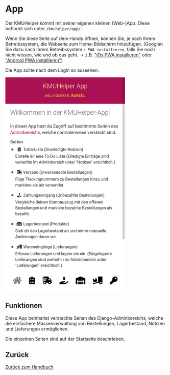 # App

Der KMUHelper kommt mit seiner eigenen kleinen (Web-)App.
Diese befindet sich unter `/kmuhelper/app/`.

Wenn Sie diese Seite auf dem Handy öffnen, können Sie, je nach Ihrem Betreibssystem, die Webseite zum Home-Bildschirm hinzufügen. (Googlen Sie dazu nach Ihrem Betreibssystem + `PWA installieren`, falls Sie noch nicht wissen, wie und ob das geht. -> z.B. ["iOs PWA installieren"](https://www.google.com/search?q=iOs+PWA+installieren) oder ["Android PWA installieren"](https://www.google.com/search?q=Android+PWA+installieren))

Die App sollte nach dem Login so aussehen:

<img src="../assets/images/screenshots/app_home.png" alt="KMUHelper App - Home" style="max-width: min(375px, 90vw);">

## Funktionen

Diese App beinhaltet versteckte Seiten des Django-Adminbereichs, welche die einfachere Massenverwaltung von Bestellungen, Lagerbestand, Notizen und Lieferungen ermöglichen.

Die einzelnen Seiten sind auf der Startseite beschrieben.

## Zurück

[Zurück zum Handbuch](./)
